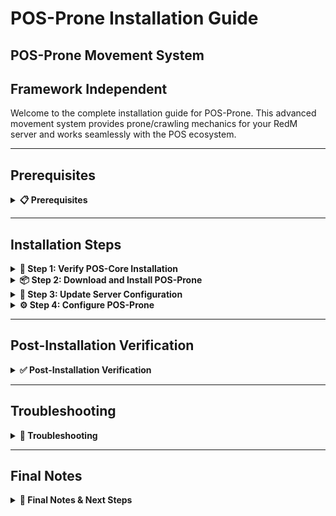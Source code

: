 # POS-Prone Installation Guide

## POS-Prone Movement System

## Framework Independent

Welcome to the complete installation guide for POS-Prone. This advanced movement system provides prone/crawling mechanics for your RedM server and works seamlessly with the POS ecosystem.

***

## Prerequisites
<details>

<summary><strong>📋 Prerequisites</strong></summary>

Before beginning the installation process, ensure you have:

* **POS-Core** properly installed and running (required)
* **Server access** with file modification permissions
* **Keymaster** access for script downloads
* **Recent server backup** (highly recommended)

{% hint style="danger" %}
**Critical Requirement**: POS-Core must be installed before POS-Prone. POS-Prone depends on POS-Core for core functionality.
{% endhint %}

</details>

***

## Installation Steps

<details>

<summary><strong>🚀 Step 1: Verify POS-Core Installation</strong></summary>

Before installing POS-Prone, ensure POS-Core is properly installed:

1. Navigate to your `resources/[POS]/` folder
2. Verify that `POS-Core` folder exists
3. Check that POS-Core is running without errors in your server console

```
resources/
└── [POS]/
   └── POS-Core/        ← This must exist
```

{% hint style="warning" %}
**Important**: If POS-Core is not installed, please install it first before proceeding with POS-Prone.
{% endhint %}

</details>

<details>

<summary><strong>📦 Step 2: Download and Install POS-Prone</strong></summary>

Download and install the POS-Prone script:

1. Access your **Keymaster** account
2. Download the **POS-Prone** script
3. Extract the downloaded files
4. Place the `POS-Prone` folder inside your `[POS]` directory

```
[POS]/
├── POS-Core/
└── POS-Prone/          ← Add this folder
```

</details>

<details>

<summary><strong>🔧 Step 3: Update Server Configuration</strong></summary>

Configure your server.cfg with the proper load order:

1. Open your `server.cfg` file
2. **Add** `ensure POS-Prone` after POS-Core:

```cfg
# POS Scripts
ensure POS-Core
ensure POS-Prone         ← Add this line here
```

{% hint style="warning" %}
**Load Order is Critical:** Make sure POS-Prone loads after POS-Core but can load before or after other POS scripts.
{% endhint %}

</details>

<details>

<summary><strong>⚙️ Step 4: Configure POS-Prone</strong></summary>

Configure POS-Prone to your liking:

1. Navigate to `resources/[POS]/POS-Prone/shared/config.lua`
2. **Review** and **modify** the configuration settings as needed
3. **Configure** the following key settings:
   * **Stamina Settings**: Set stamina requirements for sprinting
   * **Prone Settings**: Configure prone behavior and requirements
   * **Controls**: Key bindings for prone actions
   * **Functions**: Custom functions for prone effects
4. **Save** your changes

```lua
Config = {}

Config.StaminaRequiredToSprint = 4

Config.Functions = {
    ['active_prone'] = function()
        exports['POS-Metabolism']:UpdateStatus('shower', 2)
    end
}

Config.Settings = {
    requireOnlyProneKey = false, -- If true, only prone key needed, else prone + crouch
    proneFunctionInterval = 5000, -- How often the prone function is called
}
```

5. **Configure Controls**:

```lua
Config.Controls = {
    ToggleProne = 0x26E9DC00,    -- Toggle prone position
    Crouch = 0xDB096B85,         -- Crouch key
    MoveForward = 0x8FD015D8,    -- Move forward while prone
    MoveLeft = 0x7065027D,       -- Move left while prone
    MoveBackward = 0xD27782E3,   -- Move backward while prone
    MoveRight = 0xB4E465B4,      -- Move right while prone
    Sprint = 0x8FFC75D6,         -- Sprint key
    TurnOver = 0xD9D0E1C0        -- Turn over while prone
}
```

{% hint style="info" %}
**Configuration**: Review all available options in the config.lua file and adjust them to match your server's needs. This includes movement controls, stamina requirements, and prone mechanics.
{% endhint %}

</details>

***

## Post-Installation Verification
<details>

<summary><strong>✅ Post-Installation Verification</strong></summary>

#### Testing Your Installation

1. **Start your server** and monitor the console for errors
2. **Join with a test character** and verify:
   * No console errors related to POS-Prone
   * Prone toggle functionality working
   * Movement controls functioning while prone
   * Stamina system integration working
   * Turn over mechanics operational

#### Common Success Indicators

* ✅ No console errors related to POS-Prone
* ✅ POS-Core integration messages appear in console
* ✅ Prone toggle responds to key presses
* ✅ Movement controls work while prone
* ✅ Stamina requirements enforced
* ✅ Turn over mechanics functional
* ✅ Server starts without POS-Prone related errors

</details>

***

## Troubleshooting

<details>

<summary><strong>🔧 Troubleshooting</strong></summary>

#### Common Issues

**Console Errors About Load Order**

* Verify POS-Prone is loaded after POS-Core
* Check that POS-Core is running without errors

**POS-Core Integration Issues**

* Ensure POS-Core is properly installed and running
* Check that POS-Core loads before POS-Prone
* Verify POS-Core configuration is correct

**Prone Toggle Not Working**

* Check ToggleProne key configuration
* Verify key bindings are not conflicting
* Test with different key combinations

**Movement Controls Issues**

* Check movement key configurations
* Verify prone state is properly detected
* Test with different movement keys

**Stamina System Problems**

* Check stamina integration with POS-Metabolism
* Verify stamina requirements are configured
* Test stamina consumption during prone

**Turn Over Mechanics Issues**

* Check TurnOver key configuration
* Verify turn over animation works
* Test with different prone positions

#### Getting Support

If you encounter issues not covered here:

1. **Check Console**: Look for specific error messages
2. **Verify Steps**: Ensure each installation step was completed
3. **Check POS-Core**: Ensure POS-Core is working properly
4. **Test Configuration**: Verify all config settings are correct
5. **Contact Support**: Reach out with console logs and specific error descriptions

</details>

***

## Final Notes 

<details>

<summary><strong>📝 Final Notes & Next Steps</strong></summary>

{% hint style="success" %}
**Installation Complete!**\
Your POS-Prone movement system is now installed and ready for use.
{% endhint %}

#### Important Reminders

* POS-Prone depends on POS-Core - ensure it's always running
* Keep your server backup safe for recovery purposes
* Monitor server performance after installation
* Regular backups are essential for server stability

#### Next Steps

* Configure prone controls to match your server's preferences
* Set up stamina requirements for realistic gameplay
* Test prone mechanics with different scenarios
* Train your staff on the new movement system
* Review documentation for advanced configuration options

Your RedM server now has a comprehensive prone movement system that integrates seamlessly with the POS ecosystem!

</details>